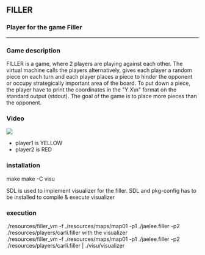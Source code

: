 ## **FILLER**

### Player for the game Filler
<hr>

### Game description
FILLER is a game, where 2 players are playing against each other.
The virtual machine calls the players alternatively, gives each player a random piece on each turn
and each player places a piece to hinder the opponent or occupy strategically important area of the board. 
To put down a piece, the player have to print the coordinates in the "Y X\n" format on the standard output (stdout).
The goal of the game is to place more pieces than the opponent.

### Video
![](https://i.imgur.com/X00GduI.gif)
* player1 is YELLOW
* player2 is RED

### installation
make
make -C visu

SDL is used to implement visualizer for the filler. SDL and pkg-config has to be installed to compile & execute visualizer

### execution
./resources/filler_vm -f ./resources/maps/map01 -p1 ./jaelee.filler -p2 ./resources/players/carli.filler
with the visualizer \
./resources/filler_vm -f ./resources/maps/map01 -p1 ./jaelee.filler -p2 ./resources/players/carli.filler | ./visu/visualizer
